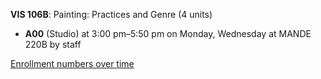 **VIS 106B**: Painting: Practices and Genre (4 units)

- **A00** (Studio) at 3:00 pm–5:50 pm on Monday, Wednesday at MANDE 220B by staff

[Enrollment numbers over time](./VIS106B.tsv)
